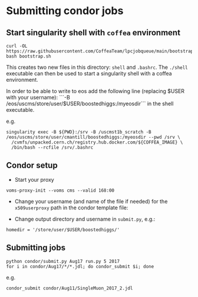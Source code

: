 # Submitting condor jobs

## Start singularity shell with `coffea` environment

```
curl -OL https://raw.githubusercontent.com/CoffeaTeam/lpcjobqueue/main/bootstrap.sh
bash bootstrap.sh
```

This creates two new files in this directory: `shell` and `.bashrc`. 
The `./shell` executable can then be used to start a singularity shell with a coffea environment. 

In order to be able to write to eos add the following line (replacing $USER with your username):
```-B /eos/uscms/store/user/$USER/boostedhiggs:/myeosdir```
in the shell executable.

e.g.
```
singularity exec -B ${PWD}:/srv -B /uscmst1b_scratch -B /eos/uscms/store/user/cmantill/boostedhiggs:/myeosdir --pwd /srv \
  /cvmfs/unpacked.cern.ch/registry.hub.docker.com/${COFFEA_IMAGE} \
  /bin/bash --rcfile /srv/.bashrc
```

## Condor setup

- Start your proxy

```
voms-proxy-init --voms cms --valid 168:00
```

- Change your username (and name of the file if needed) for the `x509userproxy` path in the condor template file:

- Change output directory and username in `submit.py`, e.g.:
```
homedir = '/store/user/$USER/boostedhiggs/'
```

## Submitting jobs

```
python condor/submit.py Aug17 run.py 5 2017
for i in condor/Aug17/*/*.jdl; do condor_submit $i; done
```

e.g.
```
condor_submit condor/Aug11/SingleMuon_2017_2.jdl
```